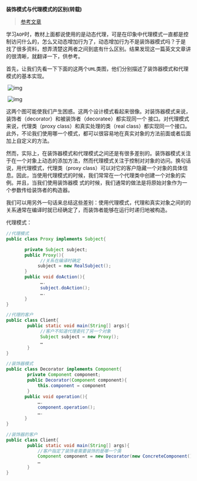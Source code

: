 **装饰模式与代理模式的区别(转载)**

> [参考文章](https://www.cnblogs.com/jaredlam/archive/2011/11/08/2241089.html)

学习`AOP`时，教材上面都说使用的是动态代理，可是在印象中代理模式一直都是控制访问什么的，怎么又动态增加行为了，动态增加行为不是装饰器模式吗？于是 找了很多资料，想弄清楚这两者之间到底有什么区别。结果发现这一篇英文文章讲的很清晰，就翻译一下，供参考。    

​    首先，让我们先看一下下面的这两个`UML`类图，他们分别描述了装饰器模式和代理模式的基本实现。

​          ![img](https://gitee.com/laoyouji1018/images/raw/master/img/20210719110701.gif)

​           ![img](https://gitee.com/laoyouji1018/images/raw/master/img/20210719110701.gif)

​      这两个图可能使我们产生困惑。这两个设计模式看起来很像。对装饰器模式来说，装饰者（decorator）和被装饰者（decoratee）都实现同一个 接口。对代理模式来说，代理类（proxy class）和真实处理的类（real  class）都实现同一个接口。此外，不论我们使用哪一个模式，都可以很容易地在真实对象的方法前面或者后面加上自定义的方法。

​    然而，实际上，在装饰器模式和代理模式之间还是有很多差别的。装饰器模式关注于在一个对象上动态的添加方法，然而代理模式关注于控制对对象的访问。换句话 说，用代理模式，代理类（proxy class）可以对它的客户隐藏一个对象的具体信息。因此，当使用代理模式的时候，我们常常在一个代理类中创建一个对象的实例。并且，当我们使用装饰器模 式的时候，我们通常的做法是将原始对象作为一个参数传给装饰者的构造器。

​    我们可以用另外一句话来总结这些差别：使用代理模式，代理和真实对象之间的的关系通常在编译时就已经确定了，而装饰者能够在运行时递归地被构造。  

代理模式：

```java
//代理模式
public class Proxy implements Subject{

       private Subject subject;
       public Proxy(){
             //关系在编译时确定
            subject = new RealSubject();
       }
       public void doAction(){
             ….
             subject.doAction();
             ….
       }
}
```

```java
//代理的客户
public class Client{
        public static void main(String[] args){
             //客户不知道代理委托了另一个对象
             Subject subject = new Proxy();
             …
        }
}
```

```java
//装饰器模式
public class Decorator implements Component{
        private Component component;
        public Decorator(Component component){
            this.component = component
        }
       public void operation(){
            ….
            component.operation();
            ….
       }
}
```

```java
//装饰器的客户
public class Client{
        public static void main(String[] args){
            //客户指定了装饰者需要装饰的是哪一个类
            Component component = new Decorator(new ConcreteComponent());
            …
        }
}
```

